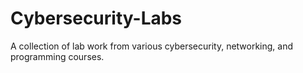 # Cybersecurity-Labs
A collection of lab work from various cybersecurity, networking, and programming courses.
